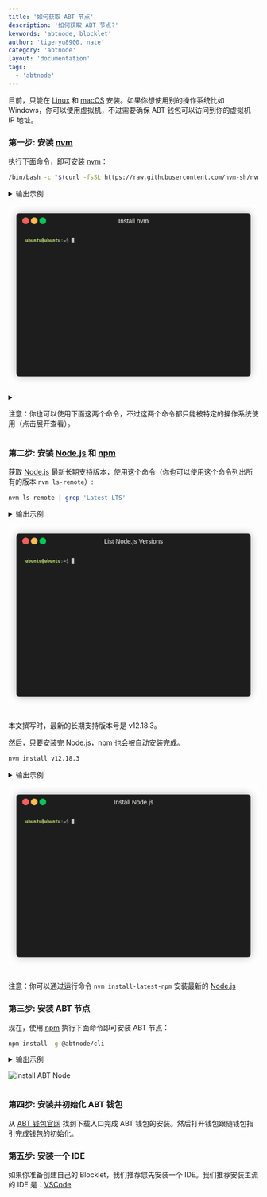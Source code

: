 ```yaml
---
title: '如何获取 ABT 节点'
description: '如何获取 ABT 节点?'
keywords: 'abtnode, blocklet'
author: 'tigeryu8900, nate'
category: 'abtnode'
layout: 'documentation'
tags:
  - 'abtnode'
---
```


目前，只能在 [Linux] 和 [macOS] 安装。如果你想使用别的操作系统比如 Windows，你可以使用虚拟机，不过需要确保 ABT 钱包可以访问到你的虚拟机 IP 地址。

### 第一步: 安装 [nvm]

执行下面命令，即可安装 [nvm]：

```bash
/bin/bash -c "$(curl -fsSL https://raw.githubusercontent.com/nvm-sh/nvm/master/install.sh)"
```

<details>
<summary>输出示例

![安装 nvm](./images/install_nvm.gif)

</details>

<details>
<summary>

注意：你也可以使用下面这两个命令，不过这两个命令都只能被特定的操作系统使用（点击展开查看）。

</summary>

此命令适用 [macOS]:

```bash
curl -o- https://raw.githubusercontent.com/nvm-sh/nvm/v0.35.3/install.sh | bash
```

此命令适用 [Linux]:

```bash
wget -qO- https://raw.githubusercontent.com/nvm-sh/nvm/v0.35.3/install.sh | bash
```

</details>

### 第二步: 安装 [Node.js] 和 [npm]

获取 [Node.js](https://nodejs.org) 最新长期支持版本，使用这个命令（你也可以使用这个命令列出所有的版本 `nvm ls-remote`）:

```bash
nvm ls-remote | grep 'Latest LTS'
```

<details>
<summary>输出示例

![list Node.js versions](./images/list_node_versions.gif)

</details>

本文撰写时，最新的长期支持版本号是 v12.18.3。

然后，只要安装完 [Node.js]，[npm] 也会被自动安装完成。

```bash
nvm install v12.18.3
```

<details>
<summary>输出示例

![install Node.js](./images/install_node.gif)

</details>

注意：你可以通过运行命令 `nvm install-latest-npm` 安装最新的 [Node.js]

### 第三步: 安装 ABT 节点

现在，使用 [npm] 执行下面命令即可安装 ABT 节点：

```bash
npm install -g @abtnode/cli
```

<details>
<summary>输出示例

![install ABT Node](./images/install_abtnode.gif)

</details>

### 第四步: 安装并初始化 ABT 钱包

从 [ABT 钱包官网](http://abtwallet.io) 找到下载入口完成 ABT 钱包的安装。然后打开钱包跟随钱包指引完成钱包的初始化。

### 第五步: 安装一个 IDE

如果你准备创建自己的 Blocklet，我们推荐您先安装一个 IDE。我们推荐安装主流的 IDE 是：[VSCode](https://code.visualstudio.com)

[linux]: https://www.linux.org
[macos]: https://www.apple.com/macos
[nvm]: https://github.com/nvm-sh/nvm
[node.js]: https://nodejs.org
[npm]: https://www.npmjs.com
